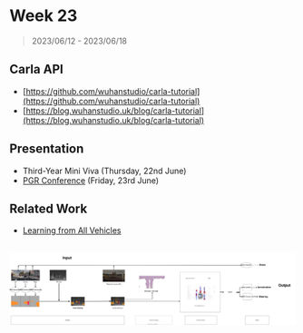 # Week 23

> 2023/06/12 - 2023/06/18

## Carla API

- [https://github.com/wuhanstudio/carla-tutorial](https://github.com/wuhanstudio/carla-tutorial)
- [https://blog.wuhanstudio.uk/blog/carla-tutorial](https://blog.wuhanstudio.uk/blog/carla-tutorial)

## Presentation

- Third-Year Mini Viva (Thursday, 22nd June)
- [PGR Conference](files/ESE_PGR_2023.pdf) (Friday, 23rd June)

## Related Work

- [Learning from All Vehicles](https://arxiv.org/abs/2203.11934)

<br />

<img src="imgs/LAV.svg" />
